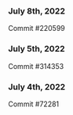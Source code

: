 ### July 8th, 2022

Commit #220599

### July 5th, 2022

Commit #314353


### July 4th, 2022

Commit #72281
